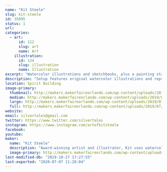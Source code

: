 ```yaml
---
name: "Kit Steele"
slug: kit-steele
id: 35095
status: 1
url: 
categories:
  - art:
      id: 112
      slug: art
      name: Art
    illustration:
      id: 124
      slug: illustration
      name: Illustration
excerpt: "Watercolor illustrations and sketchbooks, plus a painting station where I will paint live."
description: "Setup features original watercolor illustrations and reproductions, along with sketchbooks and coloring books. There will also be a station set up where I will paint live and demonstrate various watercolor painting techniques. There will be coloring pages and images to color and take away."
location: Spirit Building
image-primary:
  thumbnail: http://makers.makerfaireorlando.com/wp-content/uploads/2019/07/A82AAE79-4A4A-45AE-9376-184F21603C81-150x150.jpeg
  medium: http://makers.makerfaireorlando.com/wp-content/uploads/2019/07/A82AAE79-4A4A-45AE-9376-184F21603C81-300x225.jpeg
  large: http://makers.makerfaireorlando.com/wp-content/uploads/2019/07/A82AAE79-4A4A-45AE-9376-184F21603C81-1024x768.jpeg
  full: http://makers.makerfaireorlando.com/wp-content/uploads/2019/07/A82AAE79-4A4A-45AE-9376-184F21603C81.jpeg
website: 
email: silvertales@gmail.com
twitter: https://www.twitter.com/silvertales
instagram: https://www.instagram.com/artofkitsteele
facebook: 
youtube: 
maker:
  name: "Kit Steele"
  description: "Award-winning artist and illustrator, Kit uses watercolor and mixed media to bring life to whimsical and fantastical creations. "
  image-primary: http://makers.makerfaireorlando.com/wp-content/uploads/2019/07/E3AF3777-BC48-4912-B63F-5BFCB455C089.jpeg
last-modified-db: "2019-10-27 17:27:55"
last-exported: "2020-07-07 11:28:04"
---
```

